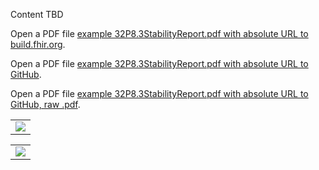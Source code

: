 Content TBD
<html>
  <body>
<p>Open a PDF file <a href="https://build.fhir.org/ig/HL7/uv-dx-pq/branches/master/stability.htmlexample-html/32P8.3StabilityReport.pdf">example 32P8.3StabilityReport.pdf with absolute URL to build.fhir.org</a>.</p>
<p>Open a PDF file <a href="https://github.com/HL7/uv-dx-pq/blob/master/input/example-html/32P8.3StabilityReport">example 32P8.3StabilityReport.pdf with absolute URL to GitHub</a>.</p>
<p>Open a PDF file <a href="https://github.com/HL7/uv-dx-pq/raw/master/input/example-html/32P8.3StabilityReport.pdf">example 32P8.3StabilityReport.pdf with absolute URL to GitHub, raw .pdf</a>.</p>
      </body>
</html>

<table><tr><td><img src="32P8.3StabilityReport.pdf" /></td></tr></table>

<table><tr><td><img src="example-html/32P8.3StabilityReport.pdf" /></td></tr></table>